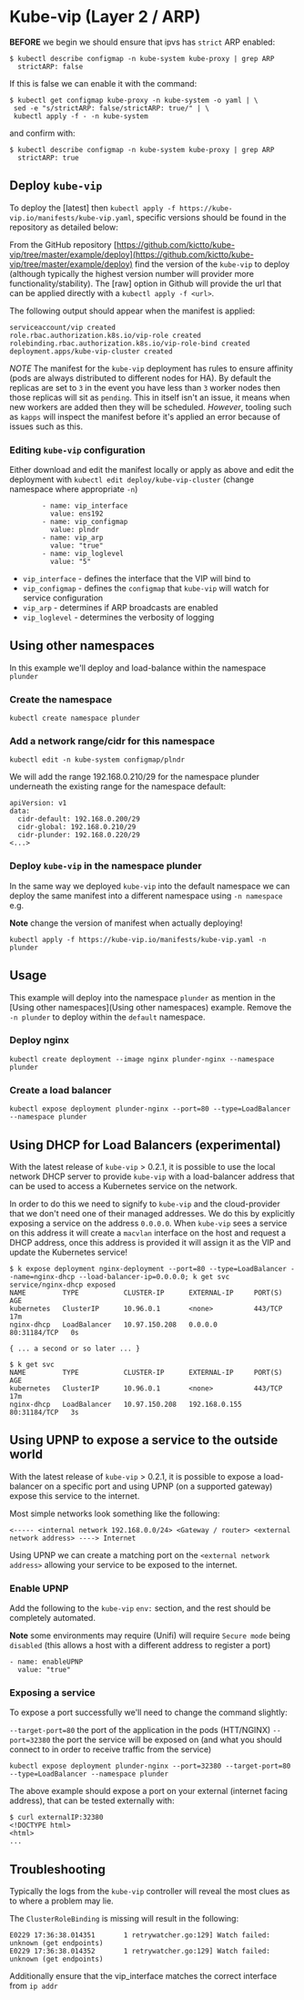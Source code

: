 # Kube-vip (Layer 2 / ARP)

**BEFORE** we begin we should ensure that ipvs has `strict` ARP enabled:

```
$ kubectl describe configmap -n kube-system kube-proxy | grep ARP
  strictARP: false
```

If this is false we can enable it with the command:

```
$ kubectl get configmap kube-proxy -n kube-system -o yaml | \
 sed -e "s/strictARP: false/strictARP: true/" | \
 kubectl apply -f - -n kube-system
```

and confirm with:

```
$ kubectl describe configmap -n kube-system kube-proxy | grep ARP
  strictARP: true
```

## Deploy `kube-vip`

To deploy the [latest] then `kubectl apply -f https://kube-vip.io/manifests/kube-vip.yaml`, specific versions should be found in the repository as detailed below:

From the GitHub repository [https://github.com/kictto/kube-vip/tree/master/example/deploy](https://github.com/kictto/kube-vip/tree/master/example/deploy) find the version of the `kube-vip` to deploy (although typically the highest version number will provider more functionality/stability). The [raw] option in Github will provide the url that can be applied directly with a `kubectl apply -f <url>`.

The following output should appear when the manifest is applied: 
```
serviceaccount/vip created
role.rbac.authorization.k8s.io/vip-role created
rolebinding.rbac.authorization.k8s.io/vip-role-bind created
deployment.apps/kube-vip-cluster created
```

*NOTE* The manifest for the `kube-vip` deployment has rules to ensure affinity (pods are always distributed to different nodes for HA). By default the replicas are set to `3` in the event you have less than `3` worker nodes then those replicas will sit as `pending`. This in itself isn't an issue, it means when new workers are added then they will be scheduled. *However*, tooling such as `kapps` will inspect the manifest before it's applied an error because of issues such as this.

### Editing `kube-vip` configuration

Either download and edit the manifest locally or apply as above and edit the deployment with `kubectl edit deploy/kube-vip-cluster` (change namespace where appropriate `-n`)

```
		- name: vip_interface
		  value: ens192
		- name: vip_configmap
		  value: plndr
		- name: vip_arp
		  value: "true"
		- name: vip_loglevel
		  value: "5"
```

- `vip_interface` - defines the interface that the VIP will bind to
- `vip_configmap` - defines the `configmap` that `kube-vip` will watch for service configuration
- `vip_arp` - determines if ARP broadcasts are enabled
- `vip_loglevel` - determines the verbosity of logging

## Using other namespaces

In this example we'll deploy and load-balance within the namespace `plunder`

### Create the namespace

`kubectl create namespace plunder`

### Add a network range/cidr for this namespace

`kubectl edit -n kube-system configmap/plndr`

We will add the range 192.168.0.210/29 for the namespace plunder underneath the existing range for the namespace default:

```
apiVersion: v1
data:
  cidr-default: 192.168.0.200/29
  cidr-global: 192.168.0.210/29
  cidr-plunder: 192.168.0.220/29
<...>
```

### Deploy `kube-vip` in the namespace **plunder**

In the same way we deployed `kube-vip` into the default namespace we can deploy the same manifest into a different namespace using `-n namespace` e.g.

**Note** change the version of manifest when actually deploying!

```
kubectl apply -f https://kube-vip.io/manifests/kube-vip.yaml -n plunder
```

## Usage

This example will deploy into the namespace `plunder` as mention in the [Using other namespaces](Using other namespaces) example. Remove the `-n plunder` to deploy within the `default` namespace.

### Deploy nginx

```
kubectl create deployment --image nginx plunder-nginx --namespace plunder
```

### Create a load balancer

```
kubectl expose deployment plunder-nginx --port=80 --type=LoadBalancer --namespace plunder
```

## Using DHCP for Load Balancers (experimental)

With the latest release of `kube-vip` > 0.2.1, it is possible to use the local network DHCP server to provide `kube-vip` with a load-balancer address that can be used to access a Kubernetes service on the network. 

In order to do this we need to signify to `kube-vip` and the cloud-provider that we don't need one of their managed addresses. We do this by explicitly exposing a service on the address `0.0.0.0`. When `kube-vip` sees a service on this address it will create a `macvlan` interface on the host and request a DHCP address, once this address is provided it will assign it as the VIP and update the Kubernetes service!

```
$ k expose deployment nginx-deployment --port=80 --type=LoadBalancer --name=nginx-dhcp --load-balancer-ip=0.0.0.0; k get svc
service/nginx-dhcp exposed
NAME         TYPE           CLUSTER-IP      EXTERNAL-IP     PORT(S)        AGE
kubernetes   ClusterIP      10.96.0.1       <none>          443/TCP        17m
nginx-dhcp   LoadBalancer   10.97.150.208   0.0.0.0         80:31184/TCP   0s

{ ... a second or so later ... }

$ k get svc
NAME         TYPE           CLUSTER-IP      EXTERNAL-IP     PORT(S)        AGE
kubernetes   ClusterIP      10.96.0.1       <none>          443/TCP        17m
nginx-dhcp   LoadBalancer   10.97.150.208   192.168.0.155   80:31184/TCP   3s
```

## Using UPNP to expose a service to the outside world

With the latest release of `kube-vip` > 0.2.1, it is possible to expose a load-balancer on a specific port and using UPNP (on a supported gateway) expose this service to the internet.

Most simple networks look something like the following:

`<----- <internal network 192.168.0.0/24> <Gateway / router> <external network address> ----> Internet`

Using UPNP we can create a matching port on the `<external network address>` allowing your service to be exposed to the internet.

### Enable UPNP

Add the following to the `kube-vip` `env:` section, and the rest should be completely automated. 

**Note** some environments may require (Unifi) will require `Secure mode` being `disabled` (this allows a host with a different address to register a port)

```
- name: enableUPNP
  value: "true"
```

### Exposing a service

To expose a port successfully we'll need to change the command slightly:

`--target-port=80` the port of the application in the pods (HTT/NGINX)
`--port=32380` the port the service will be exposed on (and what you should connect to in order to receive traffic from the service)

`kubectl expose deployment plunder-nginx --port=32380 --target-port=80 --type=LoadBalancer --namespace plunder`

The above example should expose a port on your external (internet facing address), that can be tested externally with:

```
$ curl externalIP:32380
<!DOCTYPE html>
<html>
...
```

## Troubleshooting

Typically the logs from the `kube-vip` controller will reveal the most clues as to where a problem may lie.

The `ClusterRoleBinding` is missing will result in the following:

```
E0229 17:36:38.014351       1 retrywatcher.go:129] Watch failed: unknown (get endpoints)
E0229 17:36:38.014352       1 retrywatcher.go:129] Watch failed: unknown (get endpoints)
```

Additionally ensure that the vip_interface matches the correct interface from `ip addr`